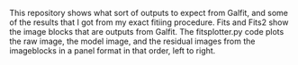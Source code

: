 This repository shows what sort of outputs to expect from Galfit, and some of the results that I got from my exact fitiing procedure. Fits and Fits2 show the image blocks that are outputs from Galfit. The fitsplotter.py code plots the raw image, the model image, and the residual images from the imageblocks in a panel format in that order, left to right.


